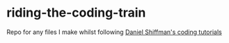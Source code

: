 # riding-the-coding-train
Repo for any files I make whilst following [Daniel Shiffman's coding tutorials](https://www.youtube.com/user/shiffman)
